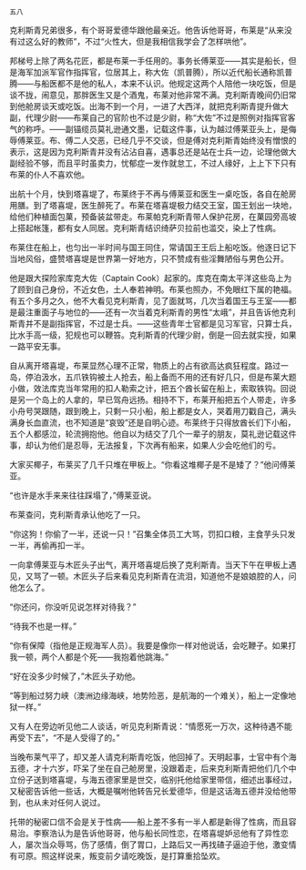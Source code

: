     五八 

   克利斯青兄弟很多，有个哥哥爱德华跟他最亲近。他告诉他哥哥，布莱是“从来没有过这么好的教师”，不过“火性大，但是我相信我学会了怎样哄他”。

   邦梯号上除了两名花匠，都是布莱一手任用的。事务长傅莱亚——其实是船长，但是海军加派军官作指挥官，位居其上，称大佐（凯普腾），所以近代船长通称凯普腾——与船医都不是他的私人，本来不认识。他规定这两个人陪他一块吃饭，但是谈不拢，闹意见，那胖医生又是个酒鬼，布莱对他非常不满。克利斯青晚间仍旧常到他舱房谈天或吃饭。出海不到一个月，一进了大西洋，就把克利斯青提升做大副，代理少尉——布莱自己的官阶也不过是少尉，称“大佐”不过是照例对指挥官客气的称呼。——副锚缆员莫礼逊通文墨，记载这件事，认为越过傅莱亚头上，是侮辱傅莱亚。布、傅二人交恶，已经几乎不交谈，但是傅对克利斯青始终没有憎恨的表示，这是因为克利斯青并没有沾沾自喜，遇事总还是站在士兵一边，论理他做大副经验不够，而且平时虽卖力，忧郁症一发作就怠工，不过人缘好，上上下下只有布莱的仆人不喜欢他。

   出航十个月，快到塔喜堤了，布莱终于不再与傅莱亚和医生一桌吃饭，各自在舱房用膳。到了塔喜堤，医生醉死了。布莱在塔喜堤极力结交王室，国王划出一块地，给他们种植面包菓，预备装盆带走。布莱帕克利斯青带人保护花房，在菓园旁高坡上搭起帐篷，都有女人同居。克利斯青结识绮萨贝拉前也滥交，染上了性病。

   布莱住在船上，也匀出一半时间与国王同住，常请国王王后上船吃饭。他逐日记下当地风俗，盛赞塔喜堤是世界第一好地方，只不赞成有些淫舞陋俗与男色公开。

   他是跟大探险家库克大佐（Captain Cook）起家的。库克在南太平洋这些岛上为了顾到自己身份，不近女色，土人奉若神明。布莱也照办，不免眼红下属的艳福。有五个多月之久，他不大看见克利斯青，见了面就骂，几次当着国王与王室——都是最注重面子与地位的——还有一次当着克利斯青的男性“太峨”，并且告诉他克利斯青并不是副指挥官，不过是士兵。——这些青年士官都是见习军官，只算士兵，比水手高一级，犯规也可以鞭笞。克利斯青的代理少尉，倒是一回去就实授，如果一路平安无事。

   自从离开塔喜堤，布莱显然心理不正常，物质上的占有欲高达疯狂程度。路过一岛，停泊汲水，五爪铁钩被土人抢去，船上备而不用的还有好几只，但是布莱大题小做，效法库克当年常用的扣人勒索之计，把五个酋长留在船上，索取铁钩。回说是另一个岛上的人拿的，早已驾舟远扬。相持不下，布莱开船把五个人带走，许多小舟号哭跟随，跟到晚上，只剩一只小船，船上都是女人，哭着用刀戳自己，满头满身长血直流，也不知道是“哀毁”还是自明心迹。布莱终于只得放酋长们下小船，五个人都感泣，轮流拥抱他。他自以为结交了几个一辈子的朋友，莫礼逊记载这件事，却认为他们是忍辱，无法报复，下次再有船来，如果人少会吃他们的亏。

   大家买椰子，布莱买了几千只堆在甲板上。“你看这堆椰子是不是矮了？”他问傅莱亚。

   “也许是水手来来往往踩塌了，”傅莱亚说。

   布莱查问，克利斯青承认他吃了一只。

   “你这狗！你偷了一半，还说一只！”召集全体员工大骂，罚扣口粮，主食芋头只发一半，再偷再扣一半。

   一向拿傅莱亚与木匠头子出气，离开塔喜堤后换了克利斯青。当天下午在甲板上遇见，又骂了一顿。木匠头子后来看见克利斯青在流泪，知道他不是娘娘腔的人，问他怎么了。

   “你还问，你没听见说怎样对待我？”

   “待我不也是一样。”

   “你有保障（指他是正规海军人员）。我要是像你一样对他说话，会吃鞭子。如果打我一顿，两个人都是个死——我抱着他跳海。”

   “好在没多少时候了，”木匠头子劝他。

   “等到船过努力峡（澳洲边缘海峡，地势险恶，是航海的一个难关），船上一定像地狱一样。”

   又有人在旁边听见他二人谈话，听见克利斯青说：“情愿死一万次，这种待遇不能再受下去”，“不是人受得了的。”

   当晚布莱气平了，却又差人请克利斯青吃饭，他回掉了。天明起事，士官中有个海五德，才十六岁，吓呆了坐在自己舱房里，没跟着走，后来克利斯青把他们几个中立份子送到塔喜堤，与海五德家里是世交，临别托他给家里带信，细述出事经过，又秘密告诉他一些话，大概是嘱咐他转告兄长爱德华，但是这话海五德并没给他带到，也从未对任何人说过。

   托带的秘密口信不会是关于性病——船上差不多有一半人都是新得了性病，而且容易治。李察浩认为是告诉他哥哥，他与船长同性恋，在塔喜堤妒忌他有了异性恋人，屡次当众辱骂，伤了感情，倒了胃口，上路后又一再找碴子逼迫于他，激变情有可原。照这样说来，叛变前夕请吃晚饭，是打算重拾坠欢。

